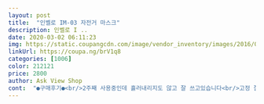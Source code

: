 ```yaml
---
layout: post 
title:  "인벨로 IM-03 자전거 마스크" 
description: 인벨로 I ..
date: 2020-03-02 06:11:23 
img: https://static.coupangcdn.com/image/vendor_inventory/images/2016/09/05/0/1/e4e1eaac-2f43-4d1c-8edb-7590d7748986.jpg 
linkUrl: https://coupa.ng/brV1q8 
categories: [1006] 
color: 212121 
price: 2800 
author: Ask View Shop 
cont:  "●구매후기●<br/>2주째 사용중인데 흘러내리지도 않고 잘 쓰고있습니다<br/>고정 잘 되지도 않지만 머리 묶어서 억지로 고정 시키고 있어요.<br/> 그래도 턱 부분이 남는 건 어쩔 수가 없네요ㅠ.<br/><br/>안경에 김이 서리지않아서 정말 좋아요<br/>일단 성능 자체는 좋아요.<br/> 미세먼지 완벽차단! 그러나 고정할 수 있는 게 있었다면 더 좋았을 거 같아요.<br/> 사이즈 프리는 저에게 안 맞나 봐요 ㅠㅠ<br/>제 얼굴이 너무 작아서 자꾸 흘러내리고 위로 쓰라기에 쓰긴 한데,<br/>제품은 사진상과 동일하며 다만 생각했던것보다 성인이 사용하기엔 다소 작은 사이즈 같습니다.<br/> 그 외에 배송일정과 호흡하는데는 무리없이 편합니다.<br/><br/>" 
---
```

